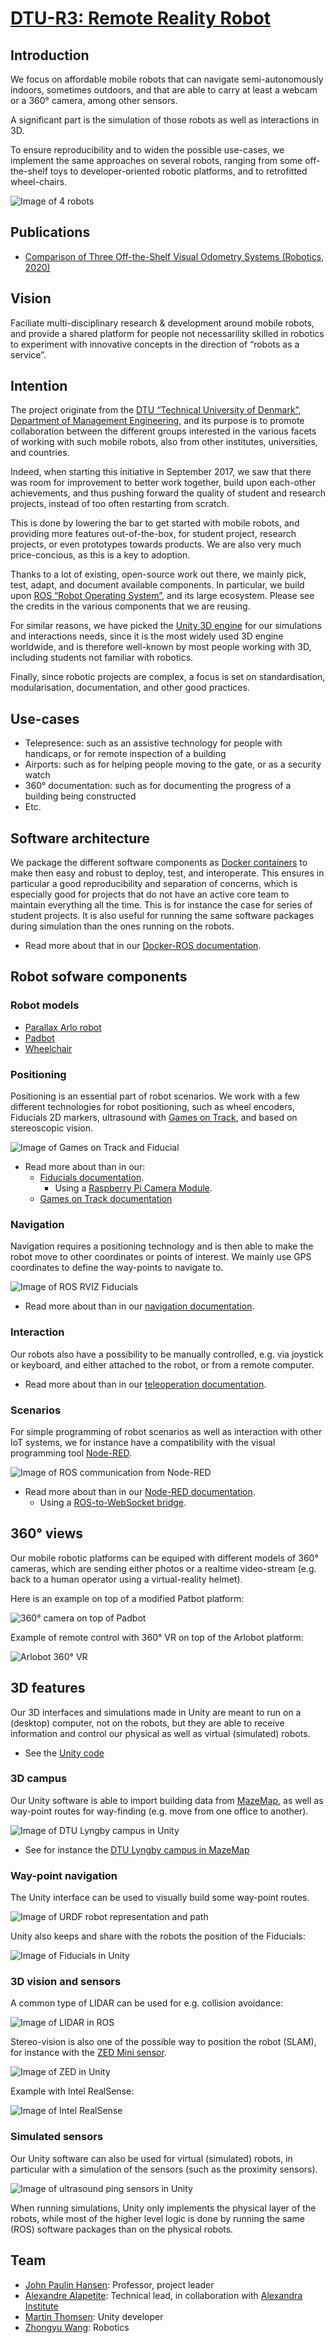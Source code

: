 # [DTU-R3: Remote Reality Robot](https://dtu-r3.github.io/)

## Introduction
We focus on affordable mobile robots that can navigate semi-autonomously indoors, sometimes outdoors,
and that are able to carry at least a webcam or a 360° camera, among other sensors.

A significant part is the simulation of those robots as well as interactions in 3D.

To ensure reproducibility and to widen the possible use-cases, we implement the same approaches on several robots,
ranging from some off-the-shelf toys to developer-oriented robotic platforms, and to retrofitted wheel-chairs.

![Image of 4 robots](images/4-robots.jpg)

## Publications

* [Comparison of Three Off-the-Shelf Visual Odometry Systems (Robotics, 2020)](https://doi.org/10.3390/robotics9030056)

## Vision
Faciliate multi-disciplinary research & development around mobile robots,
and provide a shared platform for people not necessarility skilled in robotics
to experiment with innovative concepts in the direction of “robots as a service”.

## Intention
The project originate from the [DTU “Technical University of Denmark”](http://www.dtu.dk/english/),
[Department of Management Engineering](http://www.man.dtu.dk/english),
and its purpose is to promote collaboration between the different groups interested in
the various facets of working with such mobile robots, also from other institutes, universities, and countries.

Indeed, when starting this initiative in September 2017, we saw that there was room for improvement to better work together,
build upon each-other achievements, and thus pushing forward the quality of student and research projects,
instead of too often restarting from scratch.

This is done by lowering the bar to get started with mobile robots,
and providing more features out-of-the-box,
for student project, research projects, or even prototypes towards products.
We are also very much price-concious, as this is a key to adoption.

Thanks to a lot of existing, open-source work out there, we mainly pick, test, adapt, and document available components.
In particular, we build upon [ROS “Robot Operating System”](http://www.ros.org/), and its large ecosystem.
Please see the credits in the various components that we are reusing.

For similar reasons, we have picked the [Unity 3D engine](https://unity3d.com/) for our simulations and interactions needs,
since it is the most widely used 3D engine worldwide, and is therefore well-known by most people working with 3D,
including students not familiar with robotics.

Finally, since robotic projects are complex, a focus is set on standardisation, modularisation, documentation,
and other good practices.

## Use-cases

* Telepresence: such as an assistive technology for people with handicaps, or for remote inspection of a building
* Airports: such as for helping people moving to the gate, or as a security watch
* 360° documentation: such as for documenting the progress of a building being constructed
* Etc.

## Software architecture

We package the different software components as [Docker containers](https://www.docker.com/what-docker) to make then easy and robust to deploy, test, and interoperate. This ensures in particular a good reproducibility and separation of concerns, which is especially good for projects that do not have an active core team to maintain everything all the time.
This is for instance the case for series of student projects.
It is also useful for running the same software packages during simulation than the ones running on the robots.

* Read more about that in our [Docker-ROS documentation](https://github.com/DTU-R3/Docker-ROS).

## Robot sofware components

### Robot models

* [Parallax Arlo robot](https://github.com/DTU-R3/Docker-ROS/tree/master/r3-arlobot)
* [Padbot](https://github.com/DTU-R3/android_core/tree/dtu-r3/padbot)
* [Wheelchair](https://github.com/DTU-R3/wheelchair-jetson/tree/dtu-r3/wheelchair)

### Positioning

Positioning is an essential part of robot scenarios.
We work with a few different technologies for robot positioning,
such as wheel encoders, Fiducials 2D markers, ultrasound with [Games on Track](http://www.gamesontrack.com/), and based on stereoscopic vision.

![Image of Games on Track and Fiducial](images/got-fiducial.jpg)

* Read more about than in our:
	* [Fiducials documentation](https://github.com/DTU-R3/Docker-ROS/tree/master/r3-fiducials).
		* Using a [Raspberry Pi Camera Module](https://github.com/DTU-R3/Docker-ROS/tree/master/r3-raspicam).
	* [Games on Track documentation](https://github.com/DTU-R3/GamesOnTrack-ROS)

### Navigation

Navigation requires a positioning technology and is then able to make the robot move to other coordinates or points of interest.
We mainly use GPS coordinates to define the way-points to navigate to.

![Image of ROS RVIZ Fiducials](images/rviz-fiducials.png)

* Read more about than in our [navigation documentation](https://github.com/DTU-R3/Docker-ROS/tree/master/r3-navigation).

### Interaction

Our robots also have a possibility to be manually controlled, e.g. via joystick or keyboard,
and either attached to the robot, or from a remote computer.

* Read more about than in our [teleoperation documentation](https://github.com/DTU-R3/Docker-ROS/tree/master/r3-teleop).

### Scenarios

For simple programming of robot scenarios as well as interaction with other IoT systems,
we for instance have a compatibility with the visual programming tool [Node-RED](https://nodered.org/).

![Image of ROS communication from Node-RED](images/ROS-Node-RED.png)

* Read more about than in our [Node-RED documentation](https://github.com/DTU-R3/Docker-ROS/tree/master/r3-node-red).
	* Using a [ROS-to-WebSocket bridge](https://github.com/DTU-R3/Docker-ROS/tree/master/r3-ws-bridge).

## 360° views

Our mobile robotic platforms can be equiped with different models of 360° cameras,
which are sending either photos or a realtime video-stream (e.g. back to a human operator using a virtual-reality helmet).

Here is an example on top of a modified Patbot platform:

![360° camera on top of Padbot](images/padbot-360.jpg)

Example of remote control with 360° VR on top of the Arlobot platform:

![Arlobot 360° VR](images/arlobot-360-vr.jpg)

## 3D features

Our 3D interfaces and simulations made in Unity are meant to run on a (desktop) computer, not on the robots,
but they are able to receive information and control our physical as well as virtual (simulated) robots.

* See the [Unity code](https://github.com/DTU-R3/VRClient/tree/develop)

### 3D campus

Our Unity software is able to import building data from [MazeMap](https://www.mazemap.com/),
as well as way-point routes for way-finding (e.g. move from one office to another).

![Image of DTU Lyngby campus in Unity](images/Unity-campus.png)

* See for instance the [DTU Lyngby campus in MazeMap](https://use.mazemap.com/#campusid=89)

### Way-point navigation

The Unity interface can be used to visually build some way-point routes.

![Image of URDF robot representation and path](images/urdf-path.png)

Unity also keeps and share with the robots the position of the Fiducials:

![Image of Fiducials in Unity](images/Unity-fiducials.png)

### 3D vision and sensors

A common type of LIDAR can be used for e.g. collision avoidance:

![Image of LIDAR in ROS](images/ros-lidar.png)

Stereo-vision is also one of the possible way to position the robot (SLAM),
for instance with the [ZED Mini sensor](https://www.stereolabs.com/zed-mini/).

![Image of ZED in Unity](images/Unity-ZED.jpg)

Example with Intel RealSense:

![Image of Intel RealSense](images/Intel-RealSense.png)

### Simulated sensors

Our Unity software can also be used for virtual (simulated) robots,
in particular with a simulation of the sensors (such as the proximity sensors).

![Image of ultrasound ping sensors in Unity](images/Unity-virtual-sensor-ping.png)

When running simulations, Unity only implements the physical layer of the robots,
while most of the higher level logic is done by running the same (ROS) software packages
than on the physical robots.


## Team

* [John Paulin Hansen](https://orbit.dtu.dk/en/persons/john-paulin-hansen): Professor, project leader
* [Alexandre Alapetite](https://www.linkedin.com/in/alexandrealapetite/): Technical lead, in collaboration with [Alexandra Institute](https://alexandra.dk/alexandre.alapetite)
* [Martin Thomsen](https://www.linkedin.com/in/martin-thomsen-297694b9/): Unity developer
* [Zhongyu Wang](https://www.linkedin.com/in/zhongyu-wang-4ab0b9138/): Robotics
